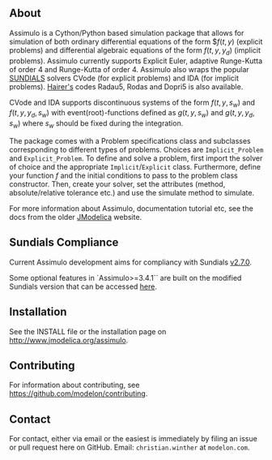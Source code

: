 About
-------------------

Assimulo is a Cython/Python based simulation package that allows for simulation of both ordinary differential equations of the form $$f(t,\,y)$ (explicit problems) and differential algebraic equations of the form $f(t,\,y,\,y_d)$ (implicit problems).
Assimulo currently supports Explicit Euler, adaptive Runge-Kutta of order 4 and Runge-Kutta of order 4.
Assimulo also wraps the popular [SUNDIALS](https://computation.llnl.gov/casc/sundials/main.html) solvers CVode (for explicit problems) and IDA (for implicit problems).
[Hairer's](http://www.unige.ch/~hairer/software.html) codes Radau5, Rodas and Dopri5 is also available.

CVode and IDA supports discontinuous systems of the form $f(t,\,y,\,s_w)$ and $f(t,\,y,\,y_d,\,s_w)$ with event(root)-functions defined as $g(t,\,y,\,s_w)$ and $g(t,\,y,\,y_d,\,s_w)$ where $s_w$ should be fixed during the integration.

The package comes with a Problem specifications class and subclasses corresponding to different types of problems. Choices are `Implicit_Problem` and `Explicit_Problem`.
To define and solve a problem, first import the solver of choice and the appropriate `Implicit`/`Explicit` class. Furthermore, define your function $f$ and the initial conditions to pass to the problem class constructor. Then, create your solver, set the attributes
(method, absolute/relative tolerance etc.) and use the simulate method to simulate.

For more information about Assimulo, documentation tutorial etc, see
the docs from the older [JModelica](http://www.jmodelica.org/assimulo) website.

Sundials Compliance
-------------------
Current Assimulo development aims for compliancy with Sundials [v2.7.0](https://github.com/LLNL/sundials/releases/tag/v2.7.0).

Some optional features in `Assimulo>=3.4.1`` are built on the modified Sundials version that can be accessed [here](https://github.com/modelon-community/sundials/releases/tag/v2.7.0-1).

Installation
-------------------
See the INSTALL file or the installation page on http://www.jmodelica.org/assimulo.

Contributing
-------------------
For information about contributing, see https://github.com/modelon/contributing.

Contact
-------------------
For contact, either via email or the easiest is immediately by filing an issue or pull request here on GitHub.
Email: `christian.winther` at `modelon.com`.
